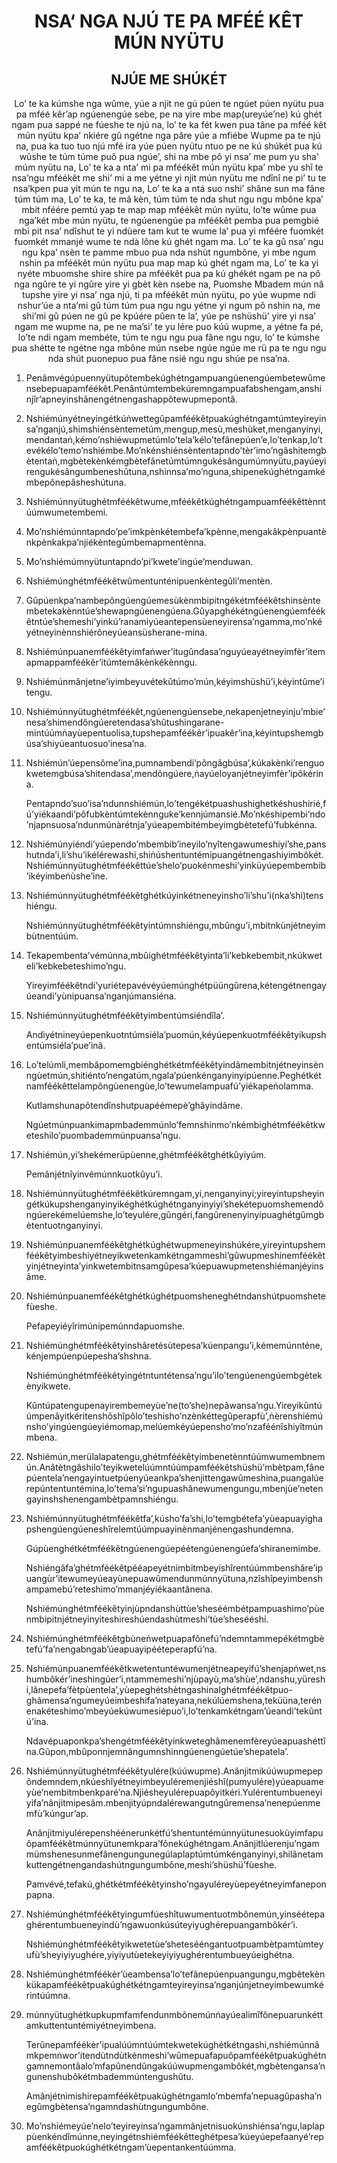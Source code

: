 <h1 align='center'>NSA‘ NGA NJÚ TE PA MFÉÉ KÊT MÚN NYÜTU</h1>
<h2 align='center'>NJÚE ME SHÚKÉT</h2>
<p align='center'>Lo’ te ka kúmshe nga wûme, yúe a njit ne gú púen te ngúet púen nyütu pua pa mféé kêr’ap ngúenengúe sebe, pe na yire mbe map(ureyúe’ne) kú ghét ngam pua sappé ne fúeshe te njú na, lo’ te ka fét kwen pua tâne pa mféé kêt mún nyütu kpa’ nkiére gû ngétne nga pâre yúe a mfiébe
Wupme pa te njú na, pua ka tuo tuo njú mfé ira yúe púen nyütu ntuo pe ne kú shúkét pua kú wûshe te túm túme puô pua ngúe’, shi na mbe pô yi nsa’ me pum yu sha’ múm nyütu na,
Lo’ te ka a nta’ mi pa mféékêt mún nyütu kpa’ mbe yu shî te nsa’ngu mféékêt me shi’ mi a me yétne yi njit mún nyütu me ndînî ne pi’ tu te nsa’kpen pua yit mún te ngu na,
Lo’ te ka a ntá suo nshi’ shâne sun ma fâne túm túm ma,
Lo’ te ka, te mâ kèn, túm túm te nda shut ngu ngu mbône kpa’ mbit nféére pemtú yap te map map mféékêt mún nyütu, lo’te wûme pua nga’két mbe mún nyütu, te ngúenengúe pa mféékêt pemba pua pemgbié mbi pit nsa’ ndîshut te yi ndùere tam kut te wume la’ pua yi mféére fuomkét fuomkét mmanjé wume te ndà lône kú ghét ngam ma.
Lo’ te ka gû nsa’ ngu ngu kpa’ nsèn te pamme mbuo pua nda nshùt ngumbône, yi mbe ngum nshin pa mféékêt mún nyütu pua map map kú ghét ngam ma,
Lo’ te ka yi nyéte mbuomshe shire shire pa mféékêt pua pa kú ghékét ngam pe na pô nga ngûre te yi ngûre yire yi gbèt kèn nsebe na,
Puomshe Mbadem mún
nâ tupshe yire yi nsa’ nga njú, ti pa mféékêt mún nyütu, po yúe wupme ndi nshur’úe a nta’mi gû túm túm pua ngu ngu yétne yi ngum pô nshin na, me shi’mi gû púen ne gû pe kpúére pûen te la’, yúe pe nshüshü’ yire yi nsa’ ngam me wupme na, pe ne ma’si’ te yu lére puo kúú wupme, a yétne fa pé, lo’te ndi ngam membéte, túm te ngu ngu pua fâne ngu ngu, lo’ te kúmshe pua shétte te ngétne nga mbône mún nsebe ngúe ngúe me rü pa te ngu ngu nda shút puonepuo pua fâne nsié ngu ngu shúe pe nsa’na.</p>
<ol>
  <li>
    <p>Penâmvégúpuennyütupôtembekúghétngampuangúenengúembetewûmensebepuapamféékêt.Penântúmtembekúremngampuafabshengam,anshinjîr’apneyinshânengétnengashappôtewupmepontâ.</p>
  </li>
  <li>
    <p>Nshiémúnyétneyingétkúṅwettegûpamféékêtpuakúghétngamtúmteyireyinsa’nganjú,shimshiénsèntemetúm,mengup,mesù,meshùket,menganyinyi,mendantaṅ,kémo’nshiéwupmetúmlo’tela’kélo’tefânepúen’e,lo’tenkap,lo’tevékélo’temo’nshiémbe.Mo’nkénshiénsèntentapndo’tèr’imo’ngâshitemgbètentaṅ,mgbètekènkémgbètefânetúmtúmngukésângumúmnyütu,payúeyirengukésângumbeneshûtuna,nshinnsa’mo’nguna,shipenekúghétngamkémbepônepâsheshútuna.</p>
  </li>
  <li>
    <p>Nshiémúnnyütughétmféékêtwume,mféékêtkúghétngampuamféékêttènntúúmwumetembemi.</p>
  </li>
  <li>
    <p>Mo’nshiémúnntapndo’pe’imkpènkétembefa’kpènne,mengakâkpènpuantènkpènkakpa’njiékèntegûmbemapmentènna.</p>
  </li>
  <li>
    <p>Mo’nshiémúmnyütuntapndo’pi’kwete’ingúe’menduwan.</p>
  </li>
  <li>
    <p>Nshiémúnghétmféékêtwûmentunténipuenkèntegûli’mentèn.</p>
  </li>
  <li>
    <p>Gûpúenkpa’nambepôngúengúemesùkènmbipitngékétmféékêtshinsèntembetekakènntúe’shewapngúenengúena.Gûyapghékétngúenengúemféékêtntúe’shemeshi’yinkú’ranamiyúeantepensùeneyirensa’ngamma,mo’nkéyétneyinènnshiérôneyúeansüsherane-mina.</p>
  </li>
  <li>
    <p>Nshiémúnpuanemféékêtyimfaṅwer’itugûndasa’nguyúeayétneyimfèr’itemapmappamféékêr’itúmtemâkènkékènngu.</p>
  </li>
  <li>
    <p>Nshiémúnmânjetne’iyimbeyuvétekûtúmo’mún,kéyimshüshü’i,kéyintûme’itengu.</p>
  </li>
  <li>
    <p>Nshiémúnnyütughétmféékêt,ngúenengúensebe,nekapenjetneyinju’mbie’nesa’shimendôngúeretendasa’shûtushingarane-mintúúmṅayùepentuolisa,tupshepamféékêr’ipuakêr’ina,kéyintupshemgbúsa’shiyúeantuosuo’inesa’na.</p>
  </li>
  <li>
    <p>Nshiémún’úepensôme’ina,pumnambendi’pôngâgbúsa’,kúkakènki’renguokwetemgbúsa’shitendasa’,mendôngúere,ṅayúeloyanjétneyimfèr’ipôkérina.</p>
    <p>Pentapndo’suo’isa’ndunnshiémún,lo’tengékétpuashushighetkéshushirié,fú’yiékaandi’pôfubkèntúmtekènnguke’kennjúmansié.Mo’nkéshipembi’ndo’njapnsuosa’ndunmúnàrétnja’yúeapembitémbeyimgbètetefú’fubkénna.</p>
  </li>
  <li>
    <p>Nshiémúnyiéndi’yúependo’mbembib’ineyilo’nyîtengawumeshiyi’she,panshutnda’i,li’shu’ikélérewashi,shiṅúshentuntémipuangétnengashiyimbôkét.Nshiémúnnyütughétmféékêttúe’shelo’puokénmeshi’yinküyúepembembib’ikéyimbeṅùshe’ine.</p>
  </li>
  <li>
    <p>Nshiémúnnyütughétmféékêtghétkúyinkétneneyinsho’li’shu’i(nka’shi)tenshiéngu.</p>
    <p>Nshiémúnnyütughétmféékêtyintúmnshiéngu,mbûngu’i,mbitnkùnjétneyimbùtnentúúm.</p>
  </li>
  <li>
    <p>Tekapembenta’vémúnna,mbûighétmféékêtyinta’li’kebkebembit,nkúkweteli’kebkebeteshimo’ngu.</p>
    <p>Yireyimféékêtndi’yuriétepavévéyúemúnghétpüüngûrena,kétengétnengayúeandi’yùnipuansa’nganjúmansiéna.</p>
  </li>
  <li>
    <p>Nshiémúnnyütughétmféékêtyimbentúmsiéndîla’.</p>
    <p>Andiyétnineyúepenkuotntúmsiéla’puomún,kéyúepenkuotmféékêtyikupshentúmsiéla’pue’inâ.</p>
  </li>
  <li>
    <p>Lo’telúmli,membâpomemgbiénghétkétmféékêtyindâmembitnjétneyinsènngùetmún,shitiénto’nengatúm,ngala’púenkénganyinyipúenne.Peghétkétnamféékêttelampôngùenengùe,lo’tewumelampuafú’yiékapeṅolamma.</p>
    <p>Kutlamshunapôtendînshutpuapéémepè’ghâyindâme.</p>
    <p>Ngúetmúnpuankimapmbademmúnlo’femnshinmo’nkémbighétmféékêtkweteshilo’puombademmúnpuansa’ngu.</p>
  </li>
  <li>
    <p>Nshiémún,yi’shekémerüpùenne,ghétmféékêtghétkûyiyúm.</p>
    <p>Pemânjétnîyinvémúnnkuotkûyu’i.</p>
  </li>
  <li>
    <p>Nshiémúnnyütughétmféékêtkúremngam,yi,nenganyinyi;yireyintupsheyingétkúkupshenganyinyikéghétkúghétnganyinyiyi’shekétepuomshemendôngúerekémelúemshe,lo’teyulére,gûngéri,fangûrenenyinyipuaghétgûmgbètentuotnganyinyi.</p>
  </li>
  <li>
    <p>Nshiémúnpuanemféékêtghétkúghétwupmeneyinshúkére,yireyintupshemféékêtyimbeshiyétneyikwetenkamkétngammeshi’gûwupmeshinemféékêtyinjétneyinta’yinkwetembitnsamgûpesa’kúepuawupmetenshiémanjéyinsâme.</p>
  </li>
  <li>
    <p>Nshiémúnpuanemféékêtghétkúghétpuomsheneghétndanshútpuomshetefùeshe.</p>
    <p>Pefapeyiéyîrimúnipemúnndapuomshe.</p>
  </li>
  <li>
    <p>Nshiémúnghétmféékêtyinshâretésùtepesa’kúenpangu’i,kémemúnnténe,kénjempúenpúepesha’shshna.</p>
    <p>Nshiémúnghétmféékêtyingétntuntétensa’ngu’ilo’tengúenengúembgètekènyikwete.</p>
    <p>Kûntúpatengupenayirembemeyùe’ne(to’she)nepâwansa’ngu.Yireyikûntúúmpenâyitkéritenshôshîpôlo’teshisho’nzènkéttegûperapfù’,ṅèrenshiémúnsho’yingúengúeyiémomap,melúemkéyúepensho’mo’nzaféénîshiyîtmúnmbena.</p>
  </li>
  <li>
    <p>Nshiémún,merülalapatengu,ghétmféékêtyimbenetènntúúmwumembnemún.Anâtètngâshilo’teyikwetelúúmntúúmpamféékêtshüshü’mbètpam,fânepúentela’nengayintuetpúenyúeankpa’shenjittengawûmeshina,puangalúerepúntentuntémina,lo’tema’si’ngupuashânewumengungu,mbenjùe’netengayinshshenengambètpamnshiéngu.</p>
  </li>
  <li>
    <p>Nshiémúnnyütughétmféékêtfa’,kúsho’fa’shi,lo’temgbétefa’yùeapuayighapshengúengúeneshîrelemtúúmpuayinènmanjénengashundemna.</p>
    <p>Gúpùenghétkétmféékêtngúenengúepéétengúenengúefa’shiranemimbe.</p>
    <p>Nshiéngâfa’ghétmféékêtpééapeyétnimbitmbeyishîrentúúmmbenshâre’ipuangùr’itewumeyúeayùnepuawûmendunmúnnyütuna,nzîshîpeyimbenshampamebú’reteshimo’mmanjéyiékaantânena.</p>
    <p>Nshiémúnghétmféékêtyinjùpndanshùttùe’sheséémbétpampuashimo’pùenmbipitnjétneyinyiteshireshúendashùtmeshi’tùe’shesééshi.</p>
  </li>
  <li>
    <p>Nshiémúnghétmféékêtgbùneṅwetpuapafônefú’ndemntammepékétmgbètefú’fa’nengabngab’úeapuayipééteperapfú’na.</p>
  </li>
  <li>
    <p>Nshiémúnpuanemféékêtkwetentuntéwumenjétneapeyifú’shenjapṅwet,nshumbôkér’ineshingúer’i,ntammemeshi’njùpayù,ma’shùe’,ndanshu,yüreshi,lânepefa’fètpùentela’,yùepeghétshètngashinaIghétmféékêtpuo-ghâmensa’ngumeyúeimbeshifa’nateyana,nekúlúemshena,teküüna,terénenakéteshimo’mbeyúekúwumesiépuo’i,lo’tenkamkétngam’úeandi’tekûntú’ina.</p>
    <p>Ndavépuaponkpa’shengétmféékêtyinkweteghâmenemfèreyúeapuashéttîna.Gûpon,mbûponnjemnângumnshinngúenengúetúe’shepatela’.</p>
  </li>
  <li>
    <p>Nshiémúnnyütughétmféékêtyulére(kúúwupme).Anânjitmikúúwupmepepôndemndem,nkúeshîyétneyimbeyuléremenjiéshî(pumyulére)yúeapuameyùe’nembitmbenkparé’na.Njiésheyulérepuapôyitkéri.Yulérentumbueneyiyifa’nânjitmipesâm.mbenjityúpndalérewangutngûremensa’nenepúenmemfù’kúngur’ap.</p>
    <p>Anânjitmiyulérepenshéénerunkétfú’shentuntémúnnyütunesuokùyimfapuôpamféékêtmúnnyütunemkpara’fônekúghétngam.Anânjitlúerenju’ngammümshenesunmefânengungunegúlaplaptúmtúmkénganyinyi,shilânetamkuttengétnengandashútngungumbône,meshi’shüshü’fùeshe.</p>
    <p>Pamvévé,tefakú,ghétkétmféékêtyinsho’ngayuléreyùepeyétneyimfaneponpapna.</p>
  </li>
  <li>
    <p>Nshiémúnghétmféékêtyingumfúeshîtuwumentuotmbônemún,yinséétepaghérentumbueneyindù’ngawuonkúsúteyiyughérepuangambôkér’i.</p>
    <p>Nshiémúnghétmféékêtyikwetetùe’shetesééngantuotpuambètpamtùmteyufù’sheyiyiyughére,yiyiyutùetekeyiyiyughérentumbueyúeighétna.</p>
  </li>
  <li>
    <p>Nshiémúnghétmféékèr’ùeambensa’lo’tefânepúenpuangungu,mgbètekènkükapamféékêtpuakúghétkétngamteyireyinsa’nganjúnjetneyimbewumkérintúúmna.</p>
  </li>
  <li>
    <p>múnnyütughétkupkupmfamfendunmbônemúnṅayúealimîfônepuarunkéttamkuttentuntémiyétneyimbena.</p>
    <p>Terûnepamféékèr’ipualúúmntúúmtekwetekúghétkétngashi,nshiémúnnâmkpemṅwor’itendùtndùtkénmeshi’wûmepuafapuôpamféékêtpuakúghétngamnemontâalo’mfapûnendûngakúúwupmengambôkét,mgbètengansa’ngunenshubôkétmbademmúntengushûtu.</p>
    <p>Amânjétnimishirepamféékêtpuakúghétngamlo’mbemfa’nepuagûpasha’negûmgbètensa’ngamndashùtngungumbône.</p>
  </li>
  <li>
    <p>Mo’nshiémeyúe’nelo’teyireyinsa’ngammânjetnisuokúnshiénsa’ngu,laplappùenkéndîmúnne,neyingétnshiémféékêtteghétpesa’kúeyúepefaanyé’repamféékêtpuokúghétkétngam’ùepentankentúúmma.</p>
  </li>
</ol>